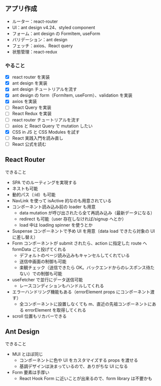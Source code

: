 ## アプリ作成

- ルーター：react-router
- UI：ant design v4.24、styled component
- フォーム：ant design の FormItem, useForm
- バリデーション：ant design
- フェッチ：axios、React query
- 状態管理：react-redux

### やること

- [x] react router を実装
- [x] ant design を実装
- [x] ant design チュートリアルを流す
- [x] ant design の form（FormItem, useForm）、validation を実装
- [x] axios を実装
- [ ] React Query を実装
- [ ] React Redux を実装
- [ ] react router チュートリアルを流す
- [ ] axios と React Query で mutation したい
- [x] CSS in JS と CSS Modules を試す
- [ ] React 実践入門を読み直し
- [ ] React 公式を読む

## React Router

できること

- SPA でのルーティングを実現する
- ネストも可能
- 動的パス（:id）も可能
- NavLink を使って isActive 的なのも用意されている
- コンポーネント読み込み前の loader も用意
  - data mutation が呼び出されたら全て再読み込み（最新データになる）
  - redirect も可能（user 存在しなければ/signup へとか）
  - load 中は loading spinner を使うとか
- Suspense コンポーネントで予め UI を用意（data load できたら対象の UI に差し替え）
- Form コンポーネントが submit されたら、action に指定した route へ formData ごと投げてくれる
  - デフォルトのページ読み込みもキャンセルしてくれている
  - 送信中画面の制御も可能
  - 楽観チェック（送信できたら OK。バックエンドからのレスポンス待たない）での制御も可能
- useFetcher で並行にデータ送信可能
  - レースコンディションもハンドルしてくれる
- エラーハンドリング機能もある（errorElement props にコンポーネント渡す）
  - 全コンポーネントに設置しなくても m、直近の先祖コンポーネントにある errorElement を取得してくれる
- scroll 位置もリカバーできる

## Ant Design

できること

- MUI とほぼ同じ
  - コンポーネントに色や UI をカスタマイズする props を渡せる
  - 基調デザインは決まっているので、ありがちな UI になる
- Form 要素は手厚い
  - React Hook Form に近いことが出来るので、form library は不要かも
